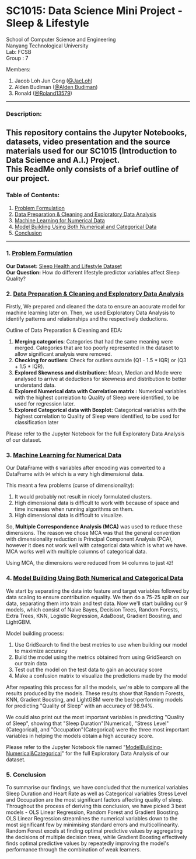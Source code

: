 # SC1015: Data Science Mini Project - Sleep & Lifestyle

School of Computer Science and Engineering \
Nanyang Technological University \
Lab: FCSB \
Group :  7

Members: 
1. Jacob Loh Jun Cong ([@JacLoh](https://github.com/JacLoh))
2. Alden Budiman ([@Alden Budiman](https://github.com/aldenbudiman))
3. Ronald ([@Roland13579](https://github.com/Roland13579))

---
### Description:
This repository contains the Jupyter Notebooks, datasets, video presentation and the source materials used for our SC1015 (Introduction to Data Science and A.I.) Project. \
This ReadMe only consists of a brief outline of our project.
---
### Table of Contents:
1. [Problem Formulation](#1-Problem-Formlation)
2. [Data Preparation & Cleaning and Exploratory Data Analysis](#2-Data-Preparation-and-Cleaning)
3. [Machine Learning for Numerical Data](#4-Machine-Learning-for-Numerical-Data)
4. [Model Building Using Both Numerical and Categorical Data](#5-Model-Building-for-Numerical&Categorical-Data)
5. [Conclusion](#6-Conclusion)
---
### 1. [Problem Formulation](https://github.com/Roland13579/SC1015-DS-Project/blob/main/SC1015%20Data%20Prep%20%26%20Cleaning%20and%20Exploratory%20Data%20Analysis.ipynb)

**Our Dataset:** [Sleep Health and Lifestyle Dataset](https://www.kaggle.com/datasets/uom190346a/sleep-health-and-lifestyle-dataset) \
**Our Question:** How do different lifestyle predictor variables affect Sleep Quality? 


### 2. [Data Preparation & Cleaning and Exploratory Data Analysis](https://github.com/Roland13579/SC1015-DS-Project/blob/main/SC1015%20Data%20Prep%20%26%20Cleaning%20and%20Exploratory%20Data%20Analysis.ipynb)
Firstly, We prepared and cleaned the data to ensure an accurate model for machine learning later on. Then, we used Exploratory Data Analysis to identify patterns and relationships and the respectively deductions.  

Outline of Data Preparation & Cleaning and EDA:
1. **Merging categories**: Categories that had the same meaning were merged. Categories that are too poorly represented in the dataset to allow significant analysis were removed.
2. **Checking for outliers**: Check for outliers outside (Q1 - 1.5 * IQR) or (Q3 + 1.5 * IQR). 
3. **Explored Skewness and distribution:**: Mean, Median and Mode were analysed to arrive at deductions for skewness and distribution to better understand data.
4. **Explored Numerical data with Correlation matrix :** Numerical variables with the highest correlation to Quality of Sleep were identified, to be used for regression later. 
5. **Explored Categorical data with Boxplot:** Categorical variables with the highest correlation to Quality of Sleep were identified, to be used for classification later

 Please refer to the Jupyter Notebook for the full Exploratory Data Analysis of our dataset.

### 3. [Machine Learning for Numerical Data](https://github.com/Roland13579/SC1015-DS-Project/blob/main/Machine%20Learning%20for%20Numerical%20Datas.ipynb)
Our DataFrame with `6` variables after encoding was converted to a DataFrame  with `94` which is a very high dimensional data. 

This meant a few problems (curse of dimensionality):
1. It would probably not result in nicely formulated clusters.
2. High dimensional data is difficult to work with because of space and time increases when running algorithms on them.
3. High dimensional data is difficult to visualize.

So, **Multiple Correspondence Analysis (MCA)** was used to reduce these dimensions. The reason we chose MCA was that the general convention with dimensionality reduction is Principal Component Analysis (PCA), however it does not work well with categorical data which is what we have. MCA works well with multiple columns of categorical data. 

Using MCA, the dimensions were reduced from `94` columns to just `42`!


### 4. [Model Building Using Both Numerical and Categorical Data](https://github.com/Roland13579/SC1015-DS-Project/blob/main/ModelBuilding-Numerical%26Categorical.ipynb)

We start by separating the data into feature and target variables followed by data scaling to ensure contribution equality. We then do a 75-25 split on our data, separating them into train and test data. Now we'll start building our 9 models, which consist of Naive Bayes, Decision Trees, Random Forests, Extra Trees, KNN, Logistic Regression, AdaBoost, Gradient Boosting, and LightGBM.

Model building process:
1. Use GridSearch to find the best metrics to use when building our model to maximize accuracy
2. Build the model using the metrics obtained from using GridSearch on our train data
3. Test out the model on the test data to gain an accuracy score
4. Make a confusion matrix to visualize the predictions made by the model

After repeating this process for all the models, we're able to compare all the results produced by the models. These results show that Random Forests, KNN, Gradient Boosting, and LightGBM were the best-performing models for predicting "Quality of Sleep" with an accuracy of 98.94%.

We could also print out the most important variables in predicting "Quality of Sleep", showing that "Sleep Duration"(Numerical), "Stress Level"(Categorical), and "Occupation"(Categorical) were the three most important variables in helping the models obtain a high accuracy score.

Please refer to the Jupyter Notebook file named "[ModelBuilding-Numerical&Categorical](https://github.com/Roland13579/SC1015-DS-Project/blob/main/ModelBuilding-Numerical%26Categorical.ipynb)" for the full Exploratory Data Analysis of our dataset.

### 5. Conclusion
To summarise our findings, we have concluded that the numerical variables Sleep Duration and Heart Rate as well as Categorical variables Stress Level and Occupation are the most significant factors affecting quality of sleep. Throughout the process of deriving this conclusion, we have picked 3 best models - OLS Linear Regression, Random Forest and Gradient Boosting. OLS Linear Regression streamlines the numerical variables down to the most significant few by minimising standard errors and multicollinearity. Random Forest excels at finding optimal predictive values by aggregating the decisions of multiple decision trees, while Gradient Boosting effectively finds optimal predictive values by repeatedly improving the model's performance through the combination of weak learners. 






